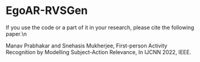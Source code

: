 # EgoAR-RVSGen

If you use the code or a part of it in your research, please cite the following paper.\n

Manav Prabhakar and Snehasis Mukherjee, First-person Activity Recognition by Modelling Subject-Action Relevance, In IJCNN 2022, IEEE.
